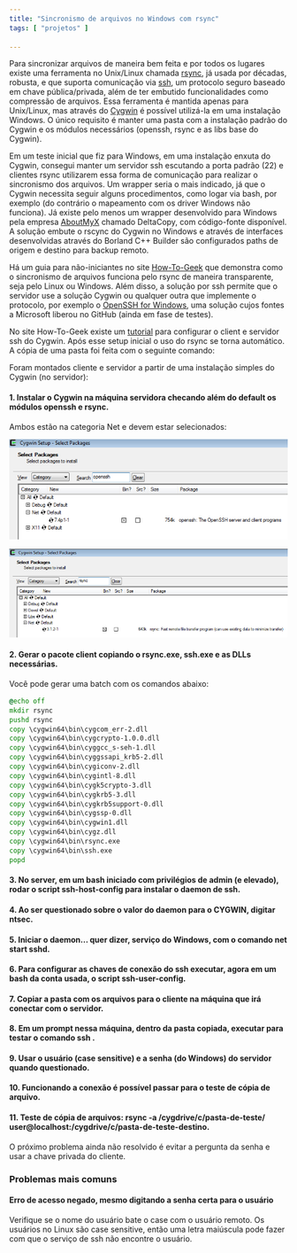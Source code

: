 ```yaml
---
title: "Sincronismo de arquivos no Windows com rsync"
tags: [ "projetos" ]

---
```

Para sincronizar arquivos de maneira bem feita e por todos os lugares existe uma ferramenta no Unix/Linux chamada [rsync](https://download.samba.org/pub/rsync/rsync.html), já usada por décadas, robusta, e que suporta comunicação via [ssh](https://en.wikipedia.org/wiki/Secure_Shell), um protocolo seguro baseado em chave pública/privada, além de ter embutido funcionalidades como compressão de arquivos. Essa ferramenta é mantida apenas para Unix/Linux, mas através do [Cygwin](https://cygwin.com/install.html) é possível utilizá-la em uma instalação Windows. O único requisito é manter uma pasta com a instalação padrão do Cygwin e os módulos necessários (openssh, rsync e as libs base do Cygwin).

Em um teste inicial que fiz para Windows, em uma instalação enxuta do Cygwin, consegui manter um servidor ssh escutando a porta padrão (22) e clientes rsync utilizarem essa forma de comunicação para realizar o sincronismo dos arquivos. Um wrapper seria o mais indicado, já que o Cygwin necessita seguir alguns procedimentos, como logar via bash, por exemplo (do contrário o mapeamento com os driver Windows não funciona). Já existe pelo menos um wrapper desenvolvido para Windows pela empresa [AboutMyX](http://www.aboutmyip.com/AboutMyXApp/DeltaCopy.jsp) chamado DeltaCopy, com código-fonte disponível. A solução embute o rscync do Cygwin no Windows e através de interfaces desenvolvidas através do Borland C++ Builder são configurados paths de origem e destino para backup remoto.

Há um guia para não-iniciantes no site [How-To-Geek](http://www.howtogeek.com/175008/the-non-beginners-guide-to-syncing-data-with-rsync/) que demonstra como o sincronismo de arquivos funciona pelo rsync de maneira transparente, seja pelo Linux ou Windows. Além disso, a solução por ssh permite que o servidor use a solução Cygwin ou qualquer outra que implemente o protocolo, por exemplo o [OpenSSH for Windows](https://github.com/PowerShell/Win32-OpenSSH), uma solução cujos fontes a Microsoft liberou no GitHub (ainda em fase de testes).

No site How-To-Geek existe um [tutorial](http://www.howtogeek.com/howto/41560/how-to-get-ssh-command-line-access-to-windows-7-using-cygwin/) para configurar o client e servidor ssh do Cygwin. Após esse setup inicial o uso do rsync se torna automático. A cópia de uma pasta foi feita com o seguinte comando:

Foram montados cliente e servidor a partir de uma instalação simples do Cygwin (no servidor):

#### 1. Instalar o Cygwin na máquina servidora checando além do default os módulos openssh e rsync.

Ambos estão na categoria Net e devem estar selecionados:

![](/images/cygwin-setup-openssh.png)

![](/images/cygwin-setup-rsync.png)

#### 2. Gerar o pacote client copiando o rsync.exe, ssh.exe e as DLLs necessárias.

Você pode gerar uma batch com os comandos abaixo:

```cmd
@echo off
mkdir rsync
pushd rsync
copy \cygwin64\bin\cygcom_err-2.dll
copy \cygwin64\bin\cygcrypto-1.0.0.dll
copy \cygwin64\bin\cyggcc_s-seh-1.dll
copy \cygwin64\bin\cyggssapi_krb5-2.dll
copy \cygwin64\bin\cygiconv-2.dll
copy \cygwin64\bin\cygintl-8.dll
copy \cygwin64\bin\cygk5crypto-3.dll
copy \cygwin64\bin\cygkrb5-3.dll
copy \cygwin64\bin\cygkrb5support-0.dll
copy \cygwin64\bin\cygssp-0.dll
copy \cygwin64\bin\cygwin1.dll
copy \cygwin64\bin\cygz.dll
copy \cygwin64\bin\rsync.exe
copy \cygwin64\bin\ssh.exe
popd
```

#### 3. No server, em um bash iniciado com privilégios de admin (e elevado), rodar o script ssh-host-config para instalar o daemon de ssh.

#### 4. Ao ser questionado sobre o valor do daemon para o CYGWIN, digitar ntsec.

#### 5. Iniciar o daemon... quer dizer, serviço do Windows, com o comando net start sshd.

#### 6. Para configurar as chaves de conexão do ssh executar, agora em um bash da conta usada, o script ssh-user-config.

#### 7. Copiar a pasta com os arquivos para o cliente na máquina que irá conectar com o servidor.

#### 8. Em um prompt nessa máquina, dentro da pasta copiada, executar para testar o comando ssh <ip-do-servidor>.

#### 9. Usar o usuário (case sensitive) e a senha (do Windows) do servidor quando questionado.

#### 10. Funcionando a conexão é possível passar para o teste de cópia de arquivo.

#### 11. Teste de cópia de arquivos: rsync -a /cygdrive/c/pasta-de-teste/ user@localhost:/cygdrive/c/pasta-de-teste-destino.


O próximo problema ainda não resolvido é evitar a pergunta da senha e usar a chave privada do cliente.


### Problemas mais comuns

#### Erro de acesso negado, mesmo digitando a senha certa para o usuário

Verifique se o nome do usuário bate o case com o usuário remoto. Os usuários no Linux são case sensitive, então uma letra maiúscula pode fazer com que o serviço de ssh não encontre o usuário.


